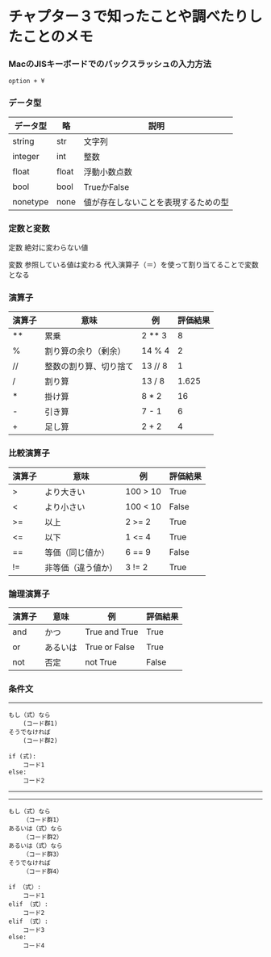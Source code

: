 # チャプター３で知ったことや調べたりしたことのメモ

### MacのJISキーボードでのバックスラッシュの入力方法

`option + ¥`

### データ型

|データ型|略|説明|
|---|---|---|
|string|str|文字列|
|integer|int|整数|
|float|float|浮動小数点数|
|bool|bool|TrueかFalse|
|nonetype|none|値が存在しないことを表現するための型|

### 定数と変数

定数
絶対に変わらない値

変数
参照している値は変わる
代入演算子（＝）を使って割り当てることで変数となる

### 演算子

| 演算子 | 意味 | 例 | 評価結果 |
| --- | --- | --- | --- |
| ** | 累乗 | 2 ** 3 | 8 |
| % | 割り算の余り（剰余） | 14 % 4 | 2 |
| // | 整数の割り算、切り捨て | 13 // 8 | 1 |
| / | 割り算 | 13 / 8 | 1.625 |
| * | 掛け算 | 8 * 2 | 16 |
| - | 引き算 | 7 - 1 | 6 |
| + | 足し算 | 2 + 2 | 4 |

###  比較演算子

| 演算子 | 意味 | 例 | 評価結果 |
| --- | --- | --- | --- |
| > | より大きい | 100 > 10 | True |
| < | より小さい | 100 < 10 | False |
| >= | 以上 | 2 >= 2 | True |
| <= | 以下 | 1 <= 4 | True |
| == | 等価（同じ値か） | 6 == 9 | False |
| != | 非等価（違う値か） | 3 != 2 | True |

### 論理演算子

| 演算子 | 意味 | 例 | 評価結果 |
| --- | --- | --- | --- |
| and | かつ | True and True | True |
| or | あるいは | True or False | True |
| not | 否定 | not True | False |


### 条件文

---
```
もし（式）なら
    (コード群1)
そうでなければ
    (コード群2)
```

```
if (式):
    コード1
else:
    コード2
```
---

---
```
もし（式）なら
    （コード群1）
あるいは（式）なら
    （コード群2）
あるいは（式）なら
    （コード群3）
そうでなければ
    （コード群4）
```

```
if （式）:
    コード1
elif （式）:
    コード2
elif （式）:
    コード3
else:
    コード4
```